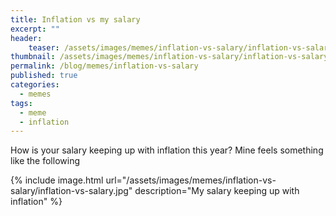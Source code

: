 ```yaml
---
title: Inflation vs my salary
excerpt: ""
header:
    teaser: /assets/images/memes/inflation-vs-salary/inflation-vs-salary.jpeg
thumbnail: /assets/images/memes/inflation-vs-salary/inflation-vs-salary.jpeg  
permalink: /blog/memes/inflation-vs-salary
published: true
categories:
  - memes
tags:
  - meme
  - inflation
---
```


How is your salary keeping up with inflation this year? Mine feels something like the following 

{% include image.html url="/assets/images/memes/inflation-vs-salary/inflation-vs-salary.jpg" description="My salary keeping up with inflation" %}

